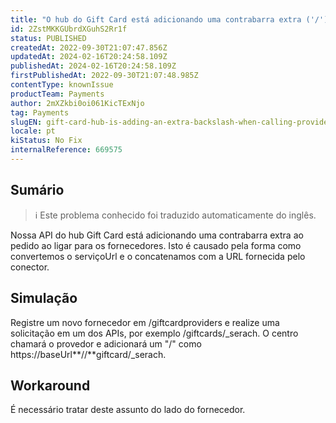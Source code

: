 ```yaml
---
title: "O hub do Gift Card está adicionando uma contrabarra extra ('/') ao ligar para os fornecedores."
id: 2ZstMKKGUbrdXGuhS2Rr1f
status: PUBLISHED
createdAt: 2022-09-30T21:07:47.856Z
updatedAt: 2024-02-16T20:24:58.109Z
publishedAt: 2024-02-16T20:24:58.109Z
firstPublishedAt: 2022-09-30T21:07:48.985Z
contentType: knownIssue
productTeam: Payments
author: 2mXZkbi0oi061KicTExNjo
tag: Payments
slugEN: gift-card-hub-is-adding-an-extra-backslash-when-calling-providers
locale: pt
kiStatus: No Fix
internalReference: 669575
---
```


## Sumário

>ℹ️ Este problema conhecido foi traduzido automaticamente do inglês.


Nossa API do hub Gift Card está adicionando uma contrabarra extra ao pedido ao ligar para os fornecedores. Isto é causado pela forma como convertemos o serviçoUrl e o concatenamos com a URL fornecida pelo conector.



## Simulação


Registre um novo fornecedor em /giftcardproviders e realize uma solicitação em um dos APIs, por exemplo /giftcards/_serach. O centro chamará o provedor e adicionará um "/" como https://baseUrl**//**giftcard/_serach.



## Workaround


É necessário tratar deste assunto do lado do fornecedor.

